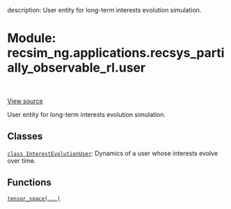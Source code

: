 description: User entity for long-term interests evolution simulation.

<div itemscope itemtype="http://developers.google.com/ReferenceObject">
<meta itemprop="name" content="recsim_ng.applications.recsys_partially_observable_rl.user" />
<meta itemprop="path" content="Stable" />
</div>

# Module: recsim_ng.applications.recsys_partially_observable_rl.user

<!-- Insert buttons and diff -->

<table class="tfo-notebook-buttons tfo-api nocontent" align="left">

</table>

<a target="_blank" href="https://github.com/google-research/recsim_ng/tree/master/recsim_ng/applications/recsys_partially_observable_rl/user.py">View
source</a>

User entity for long-term interests evolution simulation.

## Classes

[`class InterestEvolutionUser`](../../../recsim_ng/applications/recsys_partially_observable_rl/user/InterestEvolutionUser.md):
Dynamics of a user whose interests evolve over time.

## Functions

[`tensor_space(...)`](../../../recsim_ng/applications/recsys_partially_observable_rl/user/tensor_space.md)
